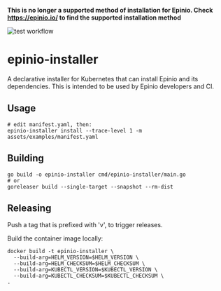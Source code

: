 **This is no longer a supported method of installation for Epinio. Check https://epinio.io/ to find the supported installation method**


![test workflow](https://github.com/epinio/installer/actions/workflows/test.yml/badge.svg)

# epinio-installer

A declarative installer for Kubernetes that can install Epinio and its dependencies.
This is intended to be used by Epinio developers and CI.

## Usage

    # edit manifest.yaml, then:
    epinio-installer install --trace-level 1 -m assets/examples/manifest.yaml

## Building

    go build -o epinio-installer cmd/epinio-installer/main.go
    # or
    goreleaser build --single-target --snapshot --rm-dist

## Releasing

Push a tag that is prefixed with 'v', to trigger releases.

Build the container image locally:

    docker build -t epinio-installer \
      --build-arg=HELM_VERSION=$HELM_VERSION \
      --build-arg=HELM_CHECKSUM=$HELM_CHECKSUM \
      --build-arg=KUBECTL_VERSION=$KUBECTL_VERSION \
      --build-arg=KUBECTL_CHECKSUM=$KUBECTL_CHECKSUM \
    .
